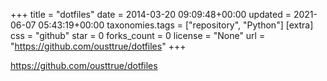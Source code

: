 +++
title = "dotfiles"
date = 2014-03-20 09:09:48+00:00
updated = 2021-06-07 05:43:19+00:00
taxonomies.tags = ["repository", "Python"]
[extra]
css = "github"
star = 0
forks_count = 0
license = "None"
url = "https://github.com/ousttrue/dotfiles"
+++

<https://github.com/ousttrue/dotfiles>

